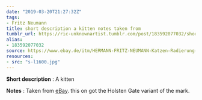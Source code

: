 ```yaml
---
date: "2019-03-20T21:27:32Z"
tags:
- Fritz Neumann
title: short description a kitten notes taken from
tumblr_url: https://ric-unknownartist.tumblr.com/post/183592077032/short-description-a-kitten-notes-taken-from
alias:
- 183592077032
source: https://www.ebay.de/itm/HERMANN-FRITZ-NEUMANN-Katzen-Radierung-/381209669600?nma=true&si=dOmDB2y2YiaUL1H2H%252Bvgp4%252F8D4w%253D&orig_cvip=true&nordt=true&rt=nc&_trksid=p2047675.l2557
resources:
- src: "s-l1600.jpg"
---
```


**Short description** : A kitten

**Notes** : Taken from [eBay](https://www.ebay.de/itm/HERMANN-FRITZ-NEUMANN-Katzen-Radierung-/381209669600?nma=true&si=dOmDB2y2YiaUL1H2H%252Bvgp4%252F8D4w%253D&orig_cvip=true&nordt=true&rt=nc&_trksid=p2047675.l2557). this on got the Holsten Gate variant of the mark.
